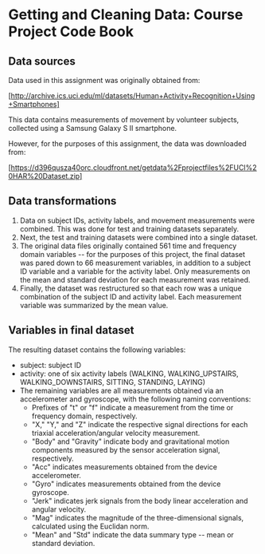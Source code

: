 # Getting and Cleaning Data: Course Project Code Book

## Data sources

Data used in this assignment was originally obtained from:

[http://archive.ics.uci.edu/ml/datasets/Human+Activity+Recognition+Using+Smartphones]

This data contains measurements of movement by volunteer subjects, collected using a Samsung Galaxy S II smartphone.

However, for the purposes of this assignment, the data was downloaded from:

[https://d396qusza40orc.cloudfront.net/getdata%2Fprojectfiles%2FUCI%20HAR%20Dataset.zip]


## Data transformations

1. Data on subject IDs, activity labels, and movement measurements were combined. This was done for test and training datasets separately.
2. Next, the test and training datasets were combined into a single dataset.
3. The original data files originally contained 561 time and frequency domain variables -- for the purposes of this project, the final dataset was pared down to 66 measurement variables, in addition to a subject ID variable and a variable for the activity label. Only measurements on the mean and standard deviation for each measurement was retained.
4. Finally, the dataset was restructured so that each row was a unique combination of the subject ID and activity label. Each measurement variable was summarized by the mean value.


## Variables in final dataset

The resulting dataset contains the following variables:

* subject: subject ID
* activity: one of six activity labels (WALKING, WALKING_UPSTAIRS, WALKING_DOWNSTAIRS, SITTING, STANDING, LAYING)
* The remaining variables are all measurements obtained via an accelerometer and gyroscope, with the following naming conventions:
  * Prefixes of "t" or "f" indicate a measurement from the time or frequency domain, respectively.
  * "X," "Y," and "Z" indicate the respective signal directions for each triaxial acceleration/angular velocity measurement.
  * "Body" and "Gravity" indicate body and gravitational motion components measured by the sensor acceleration signal, respectively.
  * "Acc" indicates measurements obtained from the device accelerometer.
  * "Gyro" indicates measurements obtained from the device gyroscope.
  * "Jerk" indicates jerk signals from the body linear acceleration and angular velocity.
  * "Mag" indicates the magnitude of the three-dimensional signals, calculated using the Euclidan norm.
  * "Mean" and "Std" indicate the data summary type -- mean or standard deviation.